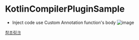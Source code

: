 # KotlinCompilerPluginSample

- Inject code use Custom Annotation function's body
  ![image](https://github.com/huiung/KotlinCompilerPluginSample/assets/38308286/ff5469ba-10e0-4d10-8e28-bb51214b02ba)


[참조링크](https://medium.com/@huiung/annotation%EC%9D%84-%EC%9D%B4%EC%9A%A9%ED%95%9C-%EC%BB%B4%ED%8C%8C%EC%9D%BC-%ED%83%80%EC%9E%84-%EC%BD%94%EB%93%9C-%EC%83%9D%EC%84%B1-kotlin-compiler-plugin-2-63ff60689fad)
